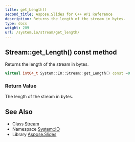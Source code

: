 ```yaml
---
title: get_Length()
second_title: Aspose.Slides for C++ API Reference
description: Returns the length of the stream in bytes.
type: docs
weight: 209
url: /system.io/stream/get_length/
---
```

## Stream::get_Length() const method


Returns the length of the stream in bytes.

```cpp
virtual int64_t System::IO::Stream::get_Length() const =0
```


### Return Value

The length of the stream in bytes.

## See Also

* Class [Stream](../)
* Namespace [System::IO](../../)
* Library [Aspose.Slides](../../../)